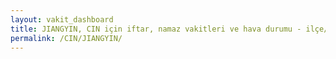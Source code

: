 ```yaml
---
layout: vakit_dashboard
title: JIANGYIN, CIN için iftar, namaz vakitleri ve hava durumu - ilçe/eyalet seç
permalink: /CIN/JIANGYIN/
---
```


<script type="text/javascript">
  var GLOBAL_COUNTRY = 'CIN';
  var GLOBAL_CITY = 'JIANGYIN';
  var GLOBAL_STATE = '';
  var lat = 72;
  var lon = 21;
</script>
